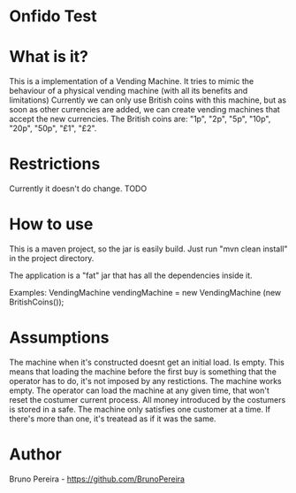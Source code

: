 # Onfido Test

# What is it?
This is a implementation of a Vending Machine.
It tries to mimic the behaviour of a physical vending machine (with all its benefits and limitations)
Currently we can only use British coins with this machine, but as soon as other currencies are added, 
we can create vending machines that accept the new currencies.
The British coins are: "1p", "2p", "5p", "10p", "20p", "50p", "£1", "£2".

# Restrictions
Currently it doesn't do change. TODO


# How to use
This is a maven project, so the jar is easily build.
Just run "mvn clean install" in the project directory.

The application is a "fat" jar that has all the dependencies inside it.

Examples:
VendingMachine vendingMachine = new VendingMachine (new BritishCoins());

# Assumptions
The machine when it's constructed doesnt get an initial load. Is empty.
This means that loading the machine before the first buy is something that the operator has to do, it's not imposed by any restictions. The machine works empty.
The operator can load the machine at any given time, that won't reset the costumer current process.
All money introduced by the costumers is stored in a safe.
The machine only satisfies one customer at a time. If there's more than one, it's treatead as if it was the same.

# Author
Bruno Pereira - https://github.com/BrunoPereira



